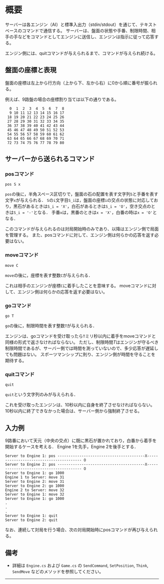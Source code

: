 # 概要


サーバーは各エンジン（AI）と標準入出力（stdin/stdout）を通じて、テキストベースのコマンドで通信する。
サーバーは、盤面の状態や手番、制限時間、相手の手などをコマンドとしてエンジンに送信し、エンジンは指示に従って応答する。

エンジン側には、quitコマンドが与えられるまで、コマンドが与えられ続ける。

## 盤面の座標と表現


盤面の座標は左上から行方向（上から下、左から右）に0から順に番号が振られる。

例えば、9路盤の場合の座標割り当ては以下の通りである。

```
  0  1  2  3  4  5  6  7  8
  9 10 11 12 13 14 15 16 17
 18 19 20 21 22 23 24 25 26
 27 28 29 30 31 32 33 34 35
 36 37 38 39 40 41 42 43 44
 45 46 47 48 49 50 51 52 53
 54 55 56 57 58 59 60 61 62
 63 64 65 66 67 68 69 70 71
 72 73 74 75 76 77 78 79 80
 ```

 ## サーバーから送られるコマンド

 ### posコマンド
 ```pos S x```

`pos`の後に，半角スペース区切りで，盤面の石の配置を表す文字列`S`と手番を表す文字`x`が与えられる．
`S`の`i`文字目`S_i`は，盤面の座標`i`の交点の状態に対応しており，黒石があるときは`S_i = 'X'`，白石があるときは`S_i = 'O'`，空き交点のときは`S_i = '-'`となる．
手番`x`は，黒番のときは`x = 'X'`，白番の時は`x = 'O'`となる．


このコマンドが与えられるのは対局開始時のみであり、以降はエンジン側で局面を管理する。
また、posコマンドに対して、エンジン側は何らかの応答を返す必要はない。

 ### moveコマンド
 ```move C```

`move`の後に，座標を表す整数`C`が与えられる．

これは相手のエンジンが座標`C`に着手したことを意味する。
moveコマンドに対して、エンジン側は何らかの応答を返す必要はない。

### goコマンド
```go T```

`go`の後に，制限時間を表す整数`T`が与えられる．

エンジンは、goコマンドを受け取ったら`T`ミリ秒以内に着手をmoveコマンドと同様の形式で返さなければならない。
ただし、制限時間$T$はエンジンが守るべき制限時間であるが、サーバー側では時間を測っていないので、多少応答が遅延しても問題はない。
スポーツマンシップに則り、エンジン側が時間を守ることを期待する。

### quitコマンド
```quit```

```quit```という文字列のみが与えられる．

これを受け取ったエンジンは、10秒以内に自身を終了させなければならない。
10秒以内に終了できなかった場合は、サーバー側から強制終了させる。

## 入力例
9路番において天元（中央の交点）に既に黒石が置かれており，白番から着手を開始するケースを考える．
Engine 1を先手，Engine 2を後手とする．

```
Server to Engine 1: pos ----------------------------------------X---------------------------------------- O
Server to Engine 2: pos ----------------------------------------X---------------------------------------- O
Server to Engine 1: go 1000
Engine 1 to Server: move 31
Server to Engine 2: move 31
Server to Engine 2: go 1000
Engine 2 to Server: move 32
Server to Engine 1: move 32
Server to Engine 1: go 1000
.
.
.
Server to Engine 1: quit
Server to Engine 2: quit
```


なお、連続して対局を行う場合、次の対局開始時にposコマンドが再び与えられる。

## 備考
- 詳細は `Engine.cs` および `Game.cs` の `SendCommand`, `SetPosition`, `Think`, `SendMove` などのメソッドを参照してください。

---
